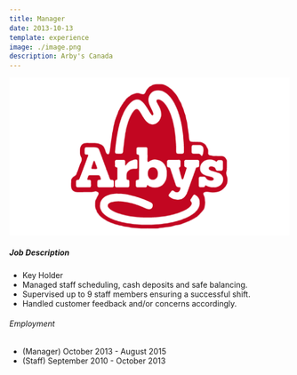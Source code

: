 ```yaml
---
title: Manager
date: 2013-10-13
template: experience
image: ./image.png
description: Arby's Canada
---
```


![image](./image.png)

##### Job Description

-   Key Holder
-   Managed staff scheduling, cash deposits and safe balancing.
-   Supervised up to 9 staff members ensuring a successful shift.
-   Handled customer feedback and/or concerns accordingly.

###### Employment

-   (Manager) October 2013 - August 2015
-   (Staff) September 2010 - October 2013
